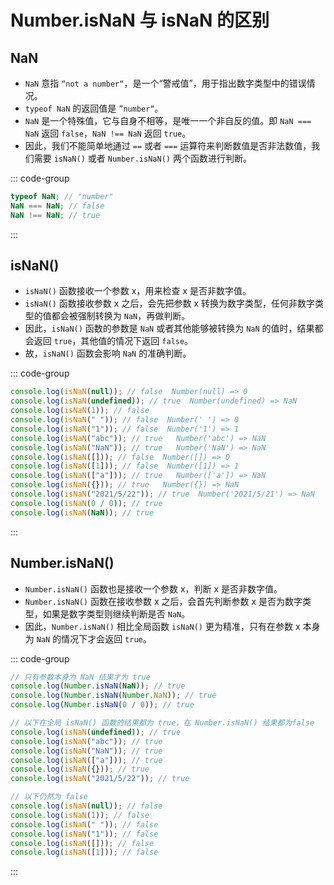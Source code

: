 # Number.isNaN 与 isNaN 的区别

<article-info/>

## NaN

- `NaN` 意指 `“not a number“`，是一个“警戒值”，用于指出数字类型中的错误情况。
- `typeof NaN` 的返回值是 `”number“`。
- `NaN` 是一个特殊值，它与自身不相等，是唯一一个非自反的值。即 `NaN === NaN` 返回 `false`，`NaN !== NaN` 返回 `true`。
- 因此，我们不能简单地通过 `==` 或者 `===` 运算符来判断数值是否非法数值，我们需要 `isNaN()` 或者 `Number.isNaN()` 两个函数进行判断。

::: code-group

```js
typeof NaN; // "number"
NaN === NaN; // false
NaN !== NaN; // true
```

:::

## isNaN()

- `isNaN()` 函数接收一个参数 x，用来检查 x 是否非数字值。
- `isNaN()` 函数接收参数 x 之后，会先把参数 x 转换为数字类型，任何非数字类型的值都会被强制转换为 `NaN`，再做判断。
- 因此，`isNaN()` 函数的参数是 `NaN` 或者其他能够被转换为 `NaN` 的值时，结果都会返回 `true`，其他值的情况下返回 `false`。
- 故，`isNaN()` 函数会影响 `NaN` 的准确判断。

::: code-group

```js
console.log(isNaN(null)); // false  Number(null) => 0
console.log(isNaN(undefined)); // true  Number(undefined) => NaN
console.log(isNaN(1)); // false
console.log(isNaN(" ")); // false  Number(' ') => 0
console.log(isNaN("1")); // false  Number('1') => 1
console.log(isNaN("abc")); // true   Number('abc') => NaN
console.log(isNaN("NaN")); // true   Number('NaN') => NaN
console.log(isNaN([])); // false  Number([]) => 0
console.log(isNaN([1])); // false  Number([1]) => 1
console.log(isNaN(["a"])); // true   Number(['a']) => NaN
console.log(isNaN({})); // true   Number({}) => NaN
console.log(isNaN("2021/5/22")); // true  Number('2021/5/21') => NaN
console.log(isNaN(0 / 0)); // true
console.log(isNaN(NaN)); // true
```

:::

## Number.isNaN()

- `Number.isNaN()` 函数也是接收一个参数 x，判断 x 是否非数字值。
- `Number.isNaN()` 函数在接收参数 x 之后，会首先判断参数 x 是否为数字类型，如果是数字类型则继续判断是否 `NaN`。
- 因此，`Number.isNaN()` 相比全局函数 `isNaN()` 更为精准，只有在参数 x 本身为 `NaN` 的情况下才会返回 `true`。

::: code-group

```js
// 只有参数本身为 NaN 结果才为 true
console.log(Number.isNaN(NaN)); // true
console.log(Number.isNaN(Number.NaN)); // true
console.log(Number.isNaN(0 / 0)); // true

// 以下在全局 isNaN() 函数的结果都为 true，在 Number.isNaN() 结果都为false
console.log(isNaN(undefined)); // true
console.log(isNaN("abc")); // true
console.log(isNaN("NaN")); // true
console.log(isNaN(["a"])); // true
console.log(isNaN({})); // true
console.log(isNaN("2021/5/22")); // true

// 以下仍然为 false
console.log(isNaN(null)); // false
console.log(isNaN(1)); // false
console.log(isNaN(" ")); // false
console.log(isNaN("1")); // false
console.log(isNaN([])); // false
console.log(isNaN([1])); // false
```

:::
